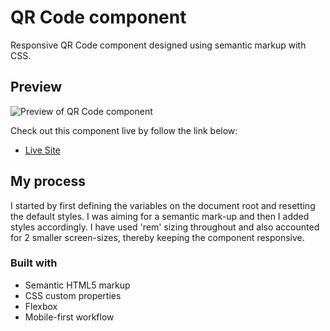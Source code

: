 # QR Code component

Responsive QR Code component designed using semantic markup with CSS.

## Preview

![Preview of QR Code component](./preview.jpg.jpg)

Check out this component live by follow the link below:

- [Live Site](https://bauerceptor.github.io/fmentor-01-qr-code/)

## My process

I started by first defining the variables on the document root and resetting the default styles. I was aiming for a semantic mark-up and then I added styles accordingly. I have used 'rem' sizing throughout and also accounted for 2 smaller screen-sizes, thereby keeping the component responsive.

### Built with

- Semantic HTML5 markup
- CSS custom properties
- Flexbox
- Mobile-first workflow
